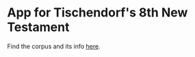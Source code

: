 # App for Tischendorf's 8th New Testament 

Find the corpus and its info [here](https://github.com/codykingham/tischendorf_tf).
